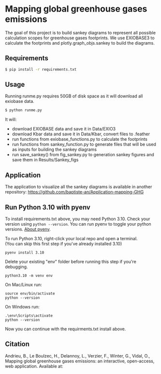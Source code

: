 # Mapping global greenhouse gases emissions

The goal of this project is to build sankey diagrams to represent all possible calculation scopes for greenhouse gases footprints. We use EXIOBASE3 to calculate the footprints and plotly.graph_objs.sankey to build the diagrams. 

## Requirements

```bash
$ pip install -r requirements.txt
```

## Usage

Running runme.py requires 50GB of disk space as it will download all exiobase data.

```bash
$ python runme.py
```
It will:

* download EXIOBASE data and save it in Data/EXIO3
* download Kbar data and save it in Data/Kbar, convert files to .feather
* run functions from exiobase_functions.py to calculate the footprints
* run functions from sankey_function.py to generate files that will be used as inputs for building the sankey diagrams
* run save_sankey() from fig_sankey.py to generation sankey figures and save them in Results/Sankey_figs

## Application

The application to visualize all the sankey diagrams is available in another repository: https://github.com/baptiste-an/Application-mapping-GHG


## Run Python 3.10 with pyenv

To install requirements.txt above, you may need Python 3.10.  Check your version using `python --version`.  You can run pyenv to toggle your python versions. [About pyenv](https://model.earth/io/coders/python/).

To run Python 3.10, right-click your local repo and open a terminal.  
(You can skip this first step if you've already installed 3.10)

	pyenv install 3.10

<!--
Optional, since a .python-version file already resides in the repo.

	pyenv local 3.10
-->

Delete your existing "env" folder before running this step if you're debugging.

	python3.10 -m venv env

On Mac/Linux run:

	source env/bin/activate
	python --version

On Windows run:

	.\env\Scripts\activate
	python --version

Now you can continue with the requirments.txt install above.

## Citation

Andrieu, B., Le Boulzec, H., Delannoy, L., Verzier, F., Winter, G., Vidal, O., Mapping global greenhouse gases emissions: an interactive, open-access, web application. Available at: